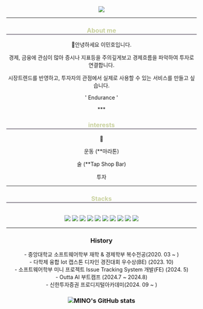 <div align="center">
  <img src="https://capsule-render.vercel.app/api?type=Venom&color=auto&height=300&section=header&text=Minholee&fontSize=90&desc=우량주같은%20사람,%20테마주같은%20개발자&descAlign=80&descAlignY=85"/>

</div>

*** 
<div align="center">
  <div style="text-align: center;">
    <h3 style="border-bottom: 1px solid #22162d; color: #c9d19d;"> About me </h3>
    <p>🌱안녕하세요 이민호입니다.</p>
    <p>경제, 금융에 관심이 많아 증시나 지표등을 주의깊게보고 경제흐름을 파악하여 투자로 연결합니다. </p>
    <p>시장트렌드를 반영하고, 투자자의 관점에서 실제로 사용할 수 있는 서비스를 만들고 싶습니다.</p>
    <p>' Endurance '</p>
    ***
  </div>
</div>


<div align="center">
  <div style="text-align: center;">
    <h3 style="border-bottom: 1px solid #22162d; color: #c9d19d;"> interests </h3>
    <p>🚀</p>
    <p>운동 (**마라톤)</p>
    <p>술 (**Tap Shop Bar)</p>
    <p>투자 </p>
  </div>
</div>

***

<div align="center">
  <div style="text-align: center;">
    <h3 style="border-bottom: 1px solid #22162d; color: #c9d19d;"> Stacks </h3>
   <br>
    <img src="https://img.shields.io/badge/C-A8B9CC?style=flat-square&logo=C&logoColor=white"/>
  	<img src="https://img.shields.io/badge/CSS3-1572B6?style=flat-square&logo=css3&logoColor=white"/>
  	<img src="https://img.shields.io/badge/Docker-2496ED?style=flat-square&logo=Docker&logoColor=white"/>
  	<img src="https://img.shields.io/badge/GitHub-181717?style=flat-square&logo=GitHub&logoColor=white"/>
  	<img src="https://img.shields.io/badge/HTML5-E34F26?style=flat-square&logo=html5&logoColor=white"/>
  	<img src="https://img.shields.io/badge/java-007396?style=flat-square&logo=java&logoColor=white"/>
  	<img src="https://img.shields.io/badge/JavaScript-F7DF1E?style=flat-square&logo=javascript&logoColor=black"/>
 	<img src="https://img.shields.io/badge/MySQL-4479A1?style=flat-square&logo=MySQL&logoColor=white"/>
  	<img src="https://img.shields.io/badge/Python-3776AB?style=flat-square&logo=Python&logoColor=white"/>
  	<img src="https://img.shields.io/badge/Spring-6DB33F?style=flat-square&logo=Spring&logoColor=white"/>

  </div>
</div>

***
<div align="center">
	<h3> History </h3>
		- 중앙대학교 소프트웨어학부 재학 & 경제학부 복수전공(2020. 03 ~ ) <br>
		- 다학제 융합 Iot 캡스톤 디자인 경진대회 우수상(BE)  (2023. 10) <br>
		- 소프트웨어학부 미니 프로젝트 Issue Tracking System 개발(FE) (2024. 5) <br>
	  - Outta AI 부트캠프 (2024.7 ~ 2024.8) <br>
		- 신한투자증권 프로디지털아카데미(2024. 09 ~ ) <br>
	 	<h3>
<div/>
<div align="center">
  <p align="center">
   <img src="https://github-readme-stats.vercel.app/api?username=MINO1020&show_icons=true&theme=radical" alt="MINO's GitHub stats" />
  </p>
</div>



</div>



<!---
MINO1020/MINO1020 is a ✨ special ✨ repository because its `README.md` (this file) appears on your GitHub profile.
You can click the Preview link to take a look at your changes.
--->
